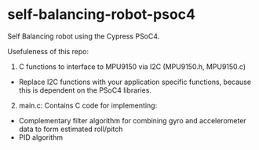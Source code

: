 self-balancing-robot-psoc4
==========================

Self Balancing robot using the Cypress PSoC4.

Usefuleness of this repo:
1. C functions to interface to MPU9150 via I2C (MPU9150.h, MPU9150.c)
  - Replace I2C functions with your application specific functions, because this is dependent on the PSoC4 libraries.
2. main.c: Contains C code for implementing:
  - Complementary filter algorithm for combining gyro and accelerometer data to form estimated roll/pitch
  - PID algorithm

